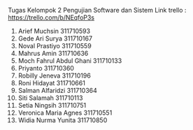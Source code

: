 Tugas Kelompok 2 Pengujian Software dan Sistem
Link trello : https://trello.com/b/NEqfoP3s

1.  Arief Muchsin             311710593
2.	Gede Ari Surya            311710167
3.	Noval Prastiyo	          311710559
4.	Mahrus Amin		            311710636
5.	Moch Fahrul Abdul Ghani		311710133
6.	Priyanto		              311710360
7.	Robilly Jeneva		        311710196
8.	Roni Hidayat		          311710661
9.	Salman Alfaridzi	        311710364
10.	Siti Salamah		          311710113
11.	Setia Ningsih		          311710751
12.	Veronica Maria Agnes	    311710551
13.	Widia Nurma	Yunita    	  311710850
